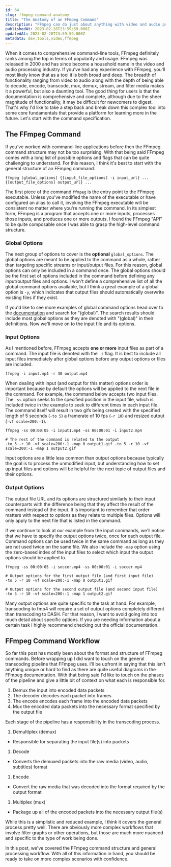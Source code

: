 ```yaml
---
id: 64
slug: ffmpeg-command-anatomy
title: "The Anatomy of an FFmpeg Command"
description: "FFmpeg can do just about anything with video and audio processing as long as you know what to ask. In this post, I will break down the different aspects of an FFmpeg command to better understand how FFmpeg processes them."
publishedAt: 2023-02-28T23:59:59.000Z
updatedAt: 2023-02-28T23:59:59.000Z
metadata: dev,tools,video,ffmpeg
---
```


When it comes to comprehensive command-line tools, FFmpeg definitely ranks among the top in terms of popularity and usage. FFmpeg was released in 2000 and has since become a household name in the video and audio processing industry. If you've had any experience with FFmpeg, you'll most likely know that as a tool it is both broad and deep. The breadth of functionality ranging from video to audio along with the depth of being able to decode, encode, transcode, mux, demux, stream, and filter media makes it a powerful, but also a daunting tool. The good thing for users is that the documentation is comprehensive and complete, although due to the sheer magnitude of functionality, it may be difficult for newcomers to digest. That's why I'd like to take a step back and break down this complex tool into some core fundamentals that provide a platform for learning more in the future. Let's start with the command specification.

## The FFmpeg Command

If you've worked with command-line applications before then the FFmpeg command structure may not be too surprising. With that being said FFmpeg comes with a long list of possible options and flags that can be quite challenging to understand. For this reason, I think it's best to start with the general structure of an FFmpeg command.

```shell
ffmpeg [global_options] {[input_file_options] -i input_url} ... {[output_file_options] output_url} ...
```

The first piece of the command `ffmpeg` is the entry point to the FFmpeg executable. Unless you've modified the name of the executable or have configured an alias to call it, invoking the FFmpeg executable will be consistent no matter where you're running the command. In its simplest form, FFmpeg is a program that accepts one or more inputs, processes those inputs, and produces one or more outputs. I found the FFmpeg "API" to be quite composable once I was able to grasp the high-level command structure.

### Global Options

The next group of options to cover is the **optional** `global_options`. The global options are meant to be applied to the command as a whole, rather than targeting specific streams or input/output files. For this reason, global options can only be included in a command once. The global options should be the first set of options included in the command before defining any input/output files and options. I won't define a comprehensive list of all the global command options available, but I think a great example of a global option is `-y`, which indicates that output files should automatically overwrite existing files if they exist.

If you'd like to see more examples of global command options head over to the [documentation](https://ffmpeg.org/ffmpeg-all.html) and search for "(global)". The search results should include most global options as they are denoted with "(global)" in their definitions. Now we'll move on to the input file and its options.

### Input Options

As I mentioned before, FFmpeg accepts **one or more** input files as part of a command. The input file is denoted with the `-i` flag. It is best to include all input files immediately after global options before any output options or files are included.

```shell
ffmpeg -i input.mp4 -r 30 output.mp4
```

When dealing with input (and output for this matter) options order is important because by default the options will be applied to the next file in the command. For example, the command below accepts two input files. The `-ss` option seeks to the specified position in the input file, which is included twice in the example to seek to different times in each input file. The command itself will result in two gifs being created with the specified length of 5 seconds (`-to 5`) a framerate of 10 fps (`-r 10`) and resized output (`-vf scale=200:-1`).

```shell
ffmpeg -ss 00:00:05 -i input1.mp4 -ss 00:00:01 -i input2.mp4 

# The rest of the command is related to the output
-to 5 -r 10 -vf scale=200:-1 -map 0 output1.gif -to 5 -r 10 -vf scale=200:-1 -map 1 output2.gif
```

Input options are a little less common than output options because typically the goal is to process the unmodified input, but understanding how to set up input files and options will be helpful for the next topic of output files and their options.

### Output Options

The output file URL and its options are structured similarly to their input counterparts with the difference being that they affect the result of the command instead of the input. It is important to remember that order matters with respect to options as they relate to multiple files. Options will only apply to the next file that is listed in the command.

If we continue to look at our example from the input commands, we'll notice that we have to specify the output options twice, once for each output file. Command options can be used twice in the same command as long as they are not used twice on the same file. We also include the `-map` option using the zero-based index of the input files to select which input the output options should be applied to.

```shell
ffmpeg -ss 00:00:05 -i soccer.mp4 -ss 00:00:01 -i soccer.mp4 

# Output options for the first output file (and first input file)
-to 5 -r 10 -vf scale=200:-1 -map 0 output1.gif 

# Output options for the second output file (and second input file)
-to 5 -r 10 -vf scale=200:-1 -map 1 output2.gif
```

Many output options are quite specific to the task at hand. For example, transcoding to fmp4 will require a set of output options completely different than transcoding to DASH. For that reason, I want to avoid going into too much detail about specific options. If you are needing information about a certain task I highly recommend checking out the official documentation.

## FFmpeg Command Workflow

So far this post has mostly been about the format and structure of FFmpeg commands. Before wrapping up I did want to touch on the general transcoding pipeline that FFmpeg uses. I'll be upfront in saying that this isn't anything unique or hard to find as there are quite useful diagrams in the FFmpeg documentation. With that being said I'd like to touch on the phases of the pipeline and give a little bit of context on what each is responsible for.

1. Demux the input into encoded data packets
1. The decoder decodes each packet into frames
1. The encode encodes each frame into the encoded data packets
1. Mux the encoded data packets into the necessary format specified by the output file

Each stage of the pipeline has a responsibility in the transcoding process.

1. Demultiplex (demux)
  - Responsible for separating the input file(s) into packets
1. Decode
  - Converts the demuxed packets into the raw media (video, audio, subtitles) format
1. Encode
  - Convert the raw media that was decoded into the format required by the output format
1. Multiplex (mux)
  - Package up all of the encoded packets into the necessary output file(s)

While this is a simplistic and reduced example, I think it covers the general process pretty well. There are obviously more complex workflows that involve filter graphs or other operations, but those are much more nuanced and specific to the type of work being done.

In this post, we've covered the FFmpeg command structure and general processing workflow. With all of this information in hand, you should be ready to take on more complex scenarios with confidence.
